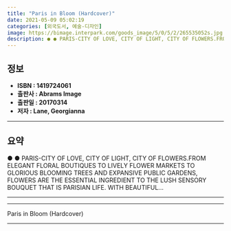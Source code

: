 ```yaml
---
title: "Paris in Bloom (Hardcover)"
date: 2021-05-09 05:02:19
categories: [외국도서, 예술-디자인]
image: https://bimage.interpark.com/goods_image/5/0/5/2/265535052s.jpg
description: ● ● PARIS-CITY OF LOVE, CITY OF LIGHT, CITY OF FLOWERS.FROM ELEGANT FLORAL BOUTIQUES TO LIVELY FLOWER MARKETS TO GLORIOUS BLOOMING TREES AND EXPANSIVE PUBLIC
---
```


## **정보**

- **ISBN : 1419724061**
- **출판사 : Abrams Image**
- **출판일 : 20170314**
- **저자 : Lane, Georgianna**

------



## **요약**

●  ●  PARIS-CITY OF LOVE, CITY OF LIGHT, CITY OF FLOWERS.FROM ELEGANT FLORAL BOUTIQUES TO LIVELY FLOWER MARKETS TO GLORIOUS BLOOMING TREES AND EXPANSIVE PUBLIC GARDENS, FLOWERS ARE THE ESSENTIAL INGREDIENT TO THE LUSH SENSORY BOUQUET THAT IS PARISIAN LIFE. WITH BEAUTIFUL... 

------



------


Paris in Bloom (Hardcover) 

------


